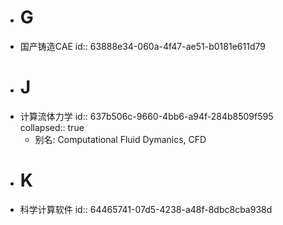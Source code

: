 - # G
- 国产铸造CAE
  id:: 63888e34-060a-4f47-ae51-b0181e611d79
- # J
- 计算流体力学
  id:: 637b506c-9660-4bb6-a94f-284b8509f595
  collapsed:: true
	- 别名: Computational Fluid Dymanics, CFD
- # K
- 科学计算软件
  id:: 64465741-07d5-4238-a48f-8dbc8cba938d